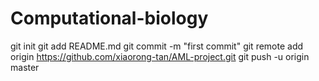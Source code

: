 # Computational-biology
git init
git add README.md
git commit -m "first commit"
git remote add origin https://github.com/xiaorong-tan/AML-project.git
git push -u origin master
